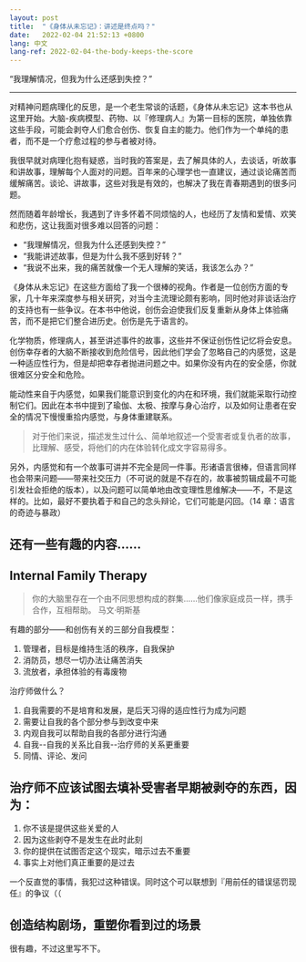 ```yaml
---
layout: post
title:  "《身体从未忘记》：讲述是终点吗？"
date:   2022-02-04 21:52:13 +0800
lang: 中文
lang-ref: 2022-02-04-the-body-keeps-the-score
---
```


“我理解情况，但我为什么还感到失控？”

----

对精神问题病理化的反思，是一个老生常谈的话题，《身体从未忘记》这本书也从这里开始。大脑-疾病模型、药物、以『修理病人』为第一目标的医院，单独依靠这些手段，可能会剥夺人们愈合创伤、恢复自主的能力。他们作为一个单纯的患者，而不是一个疗愈过程的参与者被对待。

我很早就对病理化抱有疑惑，当时我的答案是，去了解具体的人，去谈话，听故事和讲故事，理解每个人面对的问题。百年来的心理学也一直建议，通过谈论痛苦而缓解痛苦。谈论、讲故事，这些对我是有效的，也解决了我在青春期遇到的很多问题。

然而随着年龄增长，我遇到了许多怀着不同烦恼的人，也经历了友情和爱情、欢笑和悲伤，这让我面对很多难以回答的问题：

- “我理解情况，但我为什么还感到失控？”
- “我能讲述故事，但是为什么我不感到好转？”
- “我说不出来，我的痛苦就像一个无人理解的笑话，我该怎么办？”

《身体从未忘记》在这些方面给了我一个很棒的视角。作者是一位创伤方面的专家，几十年来深度参与相关研究，对当今主流理论颇有影响，同时他对非谈话治疗的支持也有一些争议。在本书中他说，创伤会迫使我们反复重新从身体上体验痛苦，而不是把它们整合进历史。创伤是先于语言的。

化学物质，修理病人，甚至讲述事件的故事，这些并不保证创伤性记忆将会安息。创伤幸存者的大脑不断接收到危险信号，因此他们学会了忽略自己的内感觉，这是一种适应性行为，但是却把幸存者抛进问题之中。如果你没有内在的安全感，你就很难区分安全和危险。

能动性来自于内感觉，如果我们能意识到变化的内在和环境，我们就能采取行动控制它们。因此在本书中提到了瑜伽、太极、按摩与身心治疗，以及如何让患者在安全的情况下慢慢重拾内感觉，与身体重建联系。

> 对于他们来说，描述发生过什么、简单地叙述一个受害者或复仇者的故事，比理解、感受，将他们的内在体验转化成文字容易得多。

另外，内感觉和有一个故事可讲并不完全是同一件事。形诸语言很棒，但语言同样也会带来问题——带来社交压力（不可说的就是不存在的，故事被剪辑成最不可能引发社会拒绝的版本），以及问题可以简单地由改变理性思维解决——不，不是这样的。比如，最好不要执着于和自己的念头辩论，它们可能是闪回。（14 章：语言的奇迹与暴政）

## 还有一些有趣的内容……

## Internal Family Therapy

> 你的大脑里存在一个由不同思想构成的群集……他们像家庭成员一样，携手合作，互相帮助。
> 马文·明斯基

有趣的部分——和创伤有关的三部分自我模型：

1. 管理者，目标是维持生活的秩序，自我保护
2. 消防员，想尽一切办法让痛苦消失
3. 流放者，承担体验的有毒废物

治疗师做什么？

1. 自我需要的不是培育和发展，是后天习得的适应性行为成为问题
2. 需要让自我的各个部分参与到改变中来
3. 内观自我可以帮助自我的各部分进行沟通
4. 自我--自我的关系比自我--治疗师的关系更重要
5. 同情、评论、发问

## 治疗师不应该试图去填补受害者早期被剥夺的东西，因为：

1. 你不该是提供这些关爱的人
2. 因为这些剥夺不是发生在此时此刻
3. 你的提供在试图否定这个现实，暗示过去不重要
4. 事实上对他们真正重要的是过去

一个反直觉的事情，我犯过这种错误。同时这个可以联想到『用前任的错误惩罚现任』的争议（（

## 创造结构剧场，重塑你看到过的场景

很有趣，不过这里写不下。

